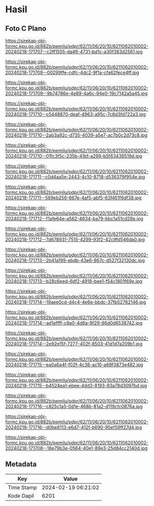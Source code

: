 # Hasil

## Foto C Plano

https://sirekap-obj-formc.kpu.go.id/882b/pemilu/pdpr/62/11/06/20/10/6211062010002-20240218-171707--c2ff1555-da46-4731-bd1c-a30f383d2561.jpg

https://sirekap-obj-formc.kpu.go.id/882b/pemilu/pdpr/62/11/06/20/10/6211062010002-20240218-171709--00299ffe-cdfc-4dc2-9f1a-cfa62fece4ff.jpg

https://sirekap-obj-formc.kpu.go.id/882b/pemilu/pdpr/62/11/06/20/10/6211062010002-20240218-171709--9b74786e-4e89-4a6c-94e0-19c7142a5a45.jpg

https://sirekap-obj-formc.kpu.go.id/882b/pemilu/pdpr/62/11/06/20/10/6211062010002-20240218-171710--c5448870-deaf-4963-a95c-7c8d3fd722a3.jpg

https://sirekap-obj-formc.kpu.go.id/882b/pemilu/pdpr/62/11/06/20/10/6211062010002-20240218-171710--2ab3a92c-d735-4039-a5e7-ac7b0c2d73c8.jpg

https://sirekap-obj-formc.kpu.go.id/882b/pemilu/pdpr/62/11/06/20/10/6211062010002-20240218-171710--01fc3f5c-235b-41bf-a299-b5f63438519d.jpg

https://sirekap-obj-formc.kpu.go.id/882b/pemilu/pdpr/62/11/06/20/10/6211062010002-20240218-171711--c0d4aa5e-2443-4c10-8718-d536379f954e.jpg

https://sirekap-obj-formc.kpu.go.id/882b/pemilu/pdpr/62/11/06/20/10/6211062010002-20240218-171711--569eb256-667e-4af5-abf5-63f461f6df38.jpg

https://sirekap-obj-formc.kpu.go.id/882b/pemilu/pdpr/62/11/06/20/10/6211062010002-20240218-171712--f1afe64e-a562-4634-ba79-bbc1a51cd28e.jpg

https://sirekap-obj-formc.kpu.go.id/882b/pemilu/pdpr/62/11/06/20/10/6211062010002-20240218-171712--7d678931-7515-4299-93f2-42c9fd546da0.jpg

https://sirekap-obj-formc.kpu.go.id/882b/pemilu/pdpr/62/11/06/20/10/6211062010002-20240218-171713--2b41a199-ebdb-43e6-867c-d527f32130dc.jpg

https://sirekap-obj-formc.kpu.go.id/882b/pemilu/pdpr/62/11/06/20/10/6211062010002-20240218-171713--b28c6eed-6df2-4918-bee1-f54c1801f69e.jpg

https://sirekap-obj-formc.kpu.go.id/882b/pemilu/pdpr/62/11/06/20/10/6211062010002-20240218-171714--19aee0cd-d4c4-4e6e-bbdc-37fb52762146.jpg

https://sirekap-obj-formc.kpu.go.id/882b/pemilu/pdpr/62/11/06/20/10/6211062010002-20240218-171714--ad1effff-c9a0-4d6a-9f29-86d0d6538742.jpg

https://sirekap-obj-formc.kpu.go.id/882b/pemilu/pdpr/62/11/06/20/10/6211062010002-20240218-171714--2e92e15f-7277-402f-8503-41d1d7a209b1.jpg

https://sirekap-obj-formc.kpu.go.id/882b/pemilu/pdpr/62/11/06/20/10/6211062010002-20240218-171715--ea0a6a4f-f02f-4c36-ac10-a68f3873e482.jpg

https://sirekap-obj-formc.kpu.go.id/882b/pemilu/pdpr/62/11/06/20/10/6211062010002-20240218-171715--b4524ea1-ebee-4dd3-8193-83a78d3097bd.jpg

https://sirekap-obj-formc.kpu.go.id/882b/pemilu/pdpr/62/11/06/20/10/6211062010002-20240218-171716--c825c1a5-0d1e-468b-81a2-d119cfc0876a.jpg

https://sirekap-obj-formc.kpu.go.id/882b/pemilu/pdpr/62/11/06/20/10/6211062010002-20240218-171716--d0be8113-e6d7-412f-b690-95ef59ff27d4.jpg

https://sirekap-obj-formc.kpu.go.id/882b/pemilu/pdpr/62/11/06/20/10/6211062010002-20240218-171708--18e79b3e-0564-40e1-89e3-25d84cc2140d.jpg


## Metadata

| Key        | Value               |
| ---------- | ------------------- |
| Time Stamp | 2024-02-19 06:21:02 |
| Kode Dapil | 6201                |




